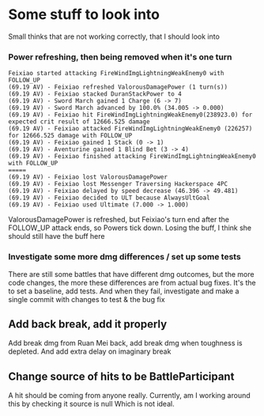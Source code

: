 # Some stuff to look into

Small thinks that are not working correctly, that I should look into

### Power refreshing, then being removed when it's one turn
```
Feixiao started attacking FireWindImgLightningWeakEnemy0 with FOLLOW_UP
(69.19 AV) - Feixiao refreshed ValorousDamagePower (1 turn(s))
(69.19 AV) - Feixiao stacked DuranStackPower to 4
(69.19 AV) - Sword March gained 1 Charge (6 -> 7)
(69.19 AV) - Sword March advanced by 100.0% (34.005 -> 0.000)
(69.19 AV) - Feixiao hit FireWindImgLightningWeakEnemy0(238923.0) for expected crit result of 12666.525 damage
(69.19 AV) - Feixiao attacked FireWindImgLightningWeakEnemy0 (226257) for 12666.525 damage with FOLLOW_UP
(69.19 AV) - Feixiao gained 1 Stack (0 -> 1)
(69.19 AV) - Aventurine gained 1 Blind Bet (3 -> 4)
(69.19 AV) - Feixiao finished attacking FireWindImgLightningWeakEnemy0 with FOLLOW_UP
=====
(69.19 AV) - Feixiao lost ValorousDamagePower
(69.19 AV) - Feixiao lost Messenger Traversing Hackerspace 4PC 
(69.19 AV) - Feixiao delayed by speed decrease (46.396 -> 49.481)
(69.19 AV) - Feixiao decided to ULT because AlwaysUltGoal
(69.19 AV) - Feixiao used Ultimate (7.000 -> 1.000)
```
ValorousDamagePower is refreshed, but Feixiao's turn end after the FOLLOW_UP attack ends, so Powers tick down. Losing the buff, 
I think she should still have the buff here

### Investigate some more dmg differences / set up some tests
There are still some battles that have different dmg outcomes, but the more code changes,
the more these differences are from actual bug fixes. It's the to set a baseline, add tests.
And when they fail, investigate and make a single commit with changes to test & the bug fix

## Add back break, add it properly
Add break dmg from Ruan Mei back, add break dmg when toughness is depleted. And add extra delay on imaginary break

## Change source of hits to be BattleParticipant
A hit should be coming from anyone really. Currently, am I working around this by checking it source is null
Which is not ideal.